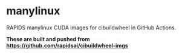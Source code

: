 # manylinux

RAPIDS manylinux CUDA images for cibuildwheel in GitHub Actions.

**These are built and pushed from <https://github.com/rapidsai/cibuildwheel-imgs>**
